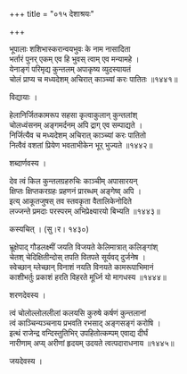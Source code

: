 +++
title = "०१५ देशाश्रयः"

+++


भूपालाः शशिभास्करान्वयभुवः के नाम नासादिता  
भर्तारं पुनर् एकम् एव हि भुवस् त्वाम् एव मन्यामहे ।  
येनाङ्गं परिमृद्य कुन्तलम् अपाकृष्य व्युदस्यायतं  
चोलं प्राप्य च मध्यदेशम् अचिरात् काञ्च्यां करः पातितः ॥१४४१॥  


विद्यायाः ।  


हेलानिर्जितकामरूप सहसा कृत्वाकुलान् कुन्तलांश्  
चोलध्वंसनम् अङ्गमर्दनम् अपि द्राग् एव सम्पाद्यते ।  
निर्जित्यैव च मध्यदेशम् अचिरात् काञ्च्यां करः पातितो  
नित्वैवं वशतां प्रियेण भवताभीकेन भूर् भुज्यते ॥१४४२॥  


शब्दार्णवस्य ।  


देव त्वं किल कुन्तलग्रहरुचिः काञ्चीम् अपासारयन्  
क्षिप्तः क्षिप्तकरग्रहः प्रहणनं प्रारब्धम् अङ्गेष्व् अपि ।  
इत्य् आकूतजुषस् तव स्तवकृता वैतालिकेनोदिते  
लज्जन्ते प्रमदाः परस्परम् अभिप्रेक्ष्यारयो बिभ्यति ॥१४४३॥  


कस्यचित् । (सु।र। १४३०)  


भ्रूक्षेपाद् गौडलक्ष्मीं जयति विजयते केलिमात्रात् कलिङ्गांश्  
चेतश् चेदिक्षितीन्दोस् तपति वितपते सूर्यवद् दुर्जनेष ।  
स्वेच्छान् म्लेच्छान् विनाशं नयति विनयते कामरूपाभिमानं  
काशीभर्तुः प्रकाशं हरति विहरते मूर्ध्नि यो मागधस्य ॥१४४४॥  


शरणदेवस्य ।  


त्वं चोलोल्लोललीलां कलयसि कुरुषे कर्षणं कुन्तलानां  
त्वं काञ्चिन्यञ्चनाय प्रभवति रभसाद् अङ्गसङ्गं करोषि ।  
इत्थं राजेन्द्र वन्दिस्तुतिभिर् उपहितोत्कम्पम् एवाद्य दीर्घं  
नारीणाम् अप्य् अरीणां हृदयम् उदयते त्वत्पदाराधनाय ॥१४४५॥  


जयदेवस्य ।  


